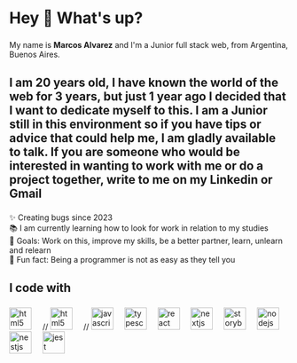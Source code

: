 <h1 align="left">Hey 👋 What's up?</h1>

###

<p align="left">My name is <b>Marcos Alvarez</b>  and I'm a Junior full stack web, from Argentina, Buenos Aires.</p>

###

<h2 align="left">I am 20 years old, I have known the world of the web for 3 years, but just 1 year ago I decided that I want to dedicate myself to this. I am a Junior still in this environment so if you have tips or advice that could help me, I am gladly available to talk.
If you are someone who would be interested in wanting to work with me or do a project together, write to me on my Linkedin or Gmail</h2>

###

<p align="left">✨ Creating bugs since 2023 <br>📚 I am currently learning how to look for work in relation to my studies<br>🎯 Goals: Work on this, improve my skills, be a better partner, learn, unlearn and relearn<br>🎲 Fun fact: Being a programmer is not as easy as they tell you</p>

###

<h2 align="left">I code with</h2>

###

<div align="left">
  <img src="https://cdn.jsdelivr.net/gh/devicons/devicon/icons/html5/html5-original.svg" height="40" alt="html5 logo"  />
  <img width="12" />
  //
  <img src="https://cdn.jsdelivr.net/gh/devicons/devicon/icons/css3/css3-original.svg" height="40" alt="html5 logo"  />
  <img width="12" />
  //
  <img src="https://cdn.jsdelivr.net/gh/devicons/devicon/icons/javascript/javascript-original.svg" height="40" alt="javascript logo"  />
  <img width="12" />
  <img src="https://cdn.jsdelivr.net/gh/devicons/devicon/icons/typescript/typescript-original.svg" height="40" alt="typescript logo"  />
  <img width="12" />
  <img src="https://cdn.jsdelivr.net/gh/devicons/devicon/icons/react/react-original.svg" height="40" alt="react logo"  />
  <img width="12" />
  <img src="https://cdn.jsdelivr.net/gh/devicons/devicon/icons/nextjs/nextjs-original.svg" height="40" alt="nextjs logo"  />
  <img width="12" />
  <img src="https://cdn.jsdelivr.net/gh/devicons/devicon/icons/storybook/storybook-original.svg" height="40" alt="storybook logo"  />
  <img width="12" />
  <img src="https://cdn.jsdelivr.net/gh/devicons/devicon/icons/nodejs/nodejs-original.svg" height="40" alt="nodejs logo"  />
  <img width="12" />
  <img src="https://cdn.jsdelivr.net/gh/devicons/devicon/icons/nestjs/nestjs-plain.svg" height="40" alt="nestjs logo"  />
  <img width="12" />
  <img src="https://cdn.jsdelivr.net/gh/devicons/devicon/icons/jest/jest-plain.svg" height="40" alt="jest logo"  />
</div>

###
